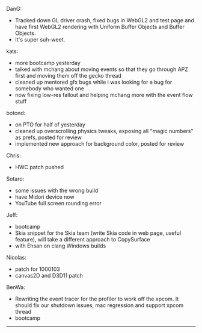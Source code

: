 DanG:
* Tracked down GL driver crash, fixed bugs in WebGL2 and test page and have first WebGL2 rendering with Uniform Buffer Objects and Buffer Objects.
* It's super suh-weet.

kats:
* more bootcamp yesterday
* talked with mchang about moving events so that they go through APZ first and moving them off the gecko thread
* cleaned up mentored gfx bugs while i was looking for a bug for somebody who wanted one
* now fixing low-res fallout and helping mchang more with the event flow stuff

botond:
* on PTO for half of yesterday
* cleaned up overscrolling physics tweaks, exposing all "magic numbers" as prefs, posted for review
* implemented new approach for background color, posted for review

Chris:
* HWC patch pushed

Sotaro:
* some issues with the wrong build
* have Midori device now
* YouTube full screen rounding error

Jeff:
* bootcamp
* Skia snippet for the Skia team (write Skia code in web page, useful feature), will take a different approach to CopySurface
* with Ehsan on clang Windows builds

Nicolas:
* patch for 1000103
* canvas2D and D3D11 patch

BenWa:
* Rewriting the event tracer for the profiler to work off the xpcom. It should fix our shutdown issues, mac regression and support xpcom thread
* bootcamp

________________



